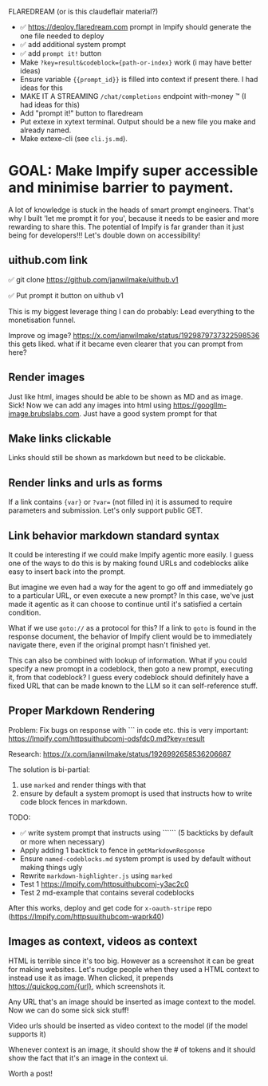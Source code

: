 FLAREDREAM (or is this claudeflair material?)

- ✅ https://deploy.flaredream.com prompt in lmpify should generate the one file needed to deploy
- ✅ add additional system prompt
- ✅ add `prompt it!` button
- Make `?key=result&codeblock={path-or-index}` work (i may have better ideas)
- Ensure variable `{{prompt_id}}` is filled into context if present there. I had ideas for this
- MAKE IT A STREAMING `/chat/completions` endpoint with-money ™️ (I had ideas for this)
- Add "prompt it!" button to flaredream
- Put extexe in xytext terminal. Output should be a new file you make and already named.
- Make extexe-cli (see `cli.js.md`).

# GOAL: Make lmpify super accessible and minimise barrier to payment.

A lot of knowledge is stuck in the heads of smart prompt engineers. That's why I built 'let me prompt it for you', because it needs to be easier and more rewarding to share this. The potential of lmpify is far grander than it just being for developers!!! Let's double down on accessibility!

## uithub.com link

✅ git clone https://github.com/janwilmake/uithub.v1

✅ Put prompt it button on uithub v1

This is my biggest leverage thing I can do probably: Lead everything to the monetisation funnel.

Improve og image? https://x.com/janwilmake/status/1929879737322598536 this gets liked. what if it became even clearer that you can prompt from here?

## Render images

Just like html, images should be able to be shown as MD and as image. Sick! Now we can add any images into html using https://googllm-image.brubslabs.com. Just have a good system prompt for that

## Make links clickable

Links should still be shown as markdown but need to be clickable.

## Render links and urls as forms

If a link contains `{var}` or `?var=` (not filled in) it is assumed to require parameters and submission. Let's only support public GET.

## Link behavior markdown standard syntax

It could be interesting if we could make lmpify agentic more easily. I guess one of the ways to do this is by making found URLs and codeblocks alike easy to insert back into the prompt.

But imagine we even had a way for the agent to go off and immediately go to a particular URL, or even execute a new prompt? In this case, we've just made it agentic as it can choose to continue until it's satisfied a certain condition.

What if we use `goto://` as a protocol for this? If a link to `goto` is found in the response document, the behavior of lmpify client would be to immediately navigate there, even if the original prompt hasn't finished yet.

This can also be combined with lookup of information. What if you could specify a new promopt in a codeblock, then goto a new prompt, executing it, from that codeblock? I guess every codeblock should definitely have a fixed URL that can be made known to the LLM so it can self-reference stuff.

## Proper Markdown Rendering

Problem: Fix bugs on response with ``` in code etc. this is very important: https://lmpify.com/httpsuithubcomj-odsfdc0.md?key=result

Research: https://x.com/janwilmake/status/1926992658536206687

The solution is bi-partial:

1. use `marked` and render things with that
2. ensure by default a system promopt is used that instructs how to write code block fences in markdown.

TODO:

- ✅ write system prompt that instructs using `````` (5 backticks by default or more when necessary)
- Apply adding 1 backtick to fence in `getMarkdownResponse`
- Ensure `named-codeblocks.md` system prompt is used by default without making things ugly
- Rewrite `markdown-highlighter.js` using `marked`
- Test 1 https://lmpify.com/httpsuithubcomj-y3ac2c0
- Test 2 md-example that contains several codeblocks

After this works, deploy and get code for `x-oauth-stripe` repo (https://lmpify.com/httpsuuithubcom-waprk40)

## Images as context, videos as context

HTML is terrible since it's too big. However as a screenshot it can be great for making websites. Let's nudge people when they used a HTML context to instead use it as image. When clicked, it prepends https://quickog.com/{url}, which screenshots it.

Any URL that's an image should be inserted as image context to the model. Now we can do some sick sick stuff!

Video urls should be inserted as video context to the model (if the model supports it)

Whenever context is an image, it should show the # of tokens and it should show the fact that it's an image in the context ui.

Worth a post!
